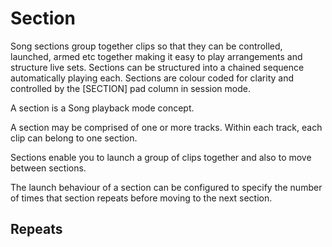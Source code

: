 # Section

Song sections group together clips so that they can be controlled, launched, armed etc together making it easy to play arrangements and structure live sets. Sections can be structured into a chained sequence automatically playing each. Sections are colour coded for clarity and controlled by the [SECTION] pad column in session mode. 

A section is a Song playback mode concept.

A section may be comprised of one or more tracks. Within each track, each clip can belong to one section.

Sections enable you to launch a group of clips together and also to move between sections. 

The launch behaviour of a section can be configured to specify the number of times that section repeats before moving to the next section.

## Repeats


